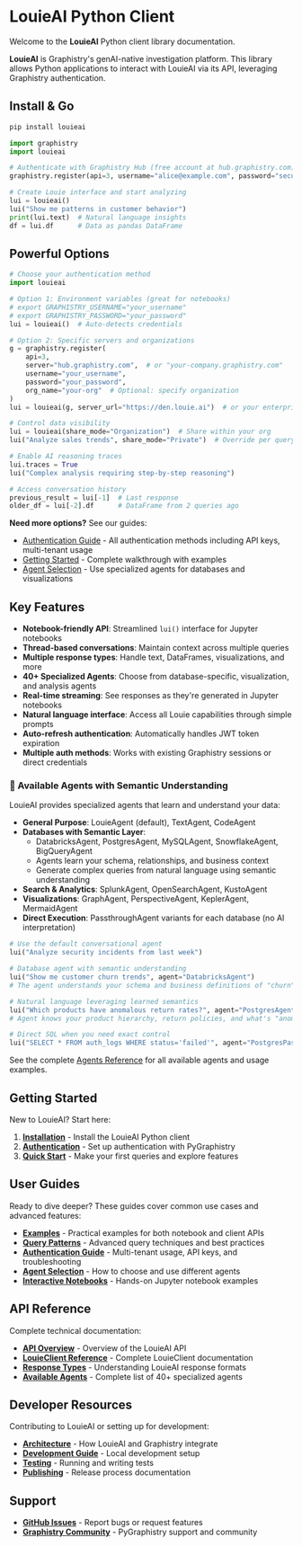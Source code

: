 # LouieAI Python Client

Welcome to the **LouieAI** Python client library documentation.

**LouieAI** is Graphistry's genAI-native investigation platform. This library allows Python applications to interact with LouieAI via its API, leveraging Graphistry authentication.

## Install & Go

```bash
pip install louieai
```

```python
import graphistry
import louieai

# Authenticate with Graphistry Hub (free account at hub.graphistry.com)
graphistry.register(api=3, username="alice@example.com", password="secure123!")

# Create Louie interface and start analyzing
lui = louieai()
lui("Show me patterns in customer behavior")
print(lui.text)  # Natural language insights
df = lui.df      # Data as pandas DataFrame
```

## Powerful Options

```python
# Choose your authentication method
import louieai

# Option 1: Environment variables (great for notebooks)
# export GRAPHISTRY_USERNAME="your_username" 
# export GRAPHISTRY_PASSWORD="your_password"
lui = louieai()  # Auto-detects credentials

# Option 2: Specific servers and organizations
g = graphistry.register(
    api=3,
    server="hub.graphistry.com",  # or "your-company.graphistry.com"
    username="your_username",
    password="your_password",
    org_name="your-org"  # Optional: specify organization
)
lui = louieai(g, server_url="https://den.louie.ai")  # or your enterprise URL

# Control data visibility
lui = louieai(share_mode="Organization")  # Share within your org
lui("Analyze sales trends", share_mode="Private")  # Override per query

# Enable AI reasoning traces
lui.traces = True
lui("Complex analysis requiring step-by-step reasoning")

# Access conversation history
previous_result = lui[-1]  # Last response
older_df = lui[-2].df      # DataFrame from 2 queries ago
```

**Need more options?** See our guides:
- [Authentication Guide](guides/authentication.md) - All authentication methods including API keys, multi-tenant usage
- [Getting Started](getting-started/quick-start.md) - Complete walkthrough with examples
- [Agent Selection](guides/agent-selection.md) - Use specialized agents for databases and visualizations

## Key Features

- **Notebook-friendly API**: Streamlined `lui()` interface for Jupyter notebooks
- **Thread-based conversations**: Maintain context across multiple queries
- **Multiple response types**: Handle text, DataFrames, visualizations, and more
- **40+ Specialized Agents**: Choose from database-specific, visualization, and analysis agents
- **Real-time streaming**: See responses as they're generated in Jupyter notebooks
- **Natural language interface**: Access all Louie capabilities through simple prompts
- **Auto-refresh authentication**: Automatically handles JWT token expiration
- **Multiple auth methods**: Works with existing Graphistry sessions or direct credentials

### 🤖 Available Agents with Semantic Understanding

LouieAI provides specialized agents that learn and understand your data:

- **General Purpose**: LouieAgent (default), TextAgent, CodeAgent
- **Databases with Semantic Layer**: 
  - DatabricksAgent, PostgresAgent, MySQLAgent, SnowflakeAgent, BigQueryAgent
  - Agents learn your schema, relationships, and business context
  - Generate complex queries from natural language using semantic understanding
- **Search & Analytics**: SplunkAgent, OpenSearchAgent, KustoAgent
- **Visualizations**: GraphAgent, PerspectiveAgent, KeplerAgent, MermaidAgent
- **Direct Execution**: PassthroughAgent variants for each database (no AI interpretation)

```python
# Use the default conversational agent
lui("Analyze security incidents from last week")

# Database agent with semantic understanding
lui("Show me customer churn trends", agent="DatabricksAgent")
# The agent understands your schema and business definitions of "churn"

# Natural language leveraging learned semantics
lui("Which products have anomalous return rates?", agent="PostgresAgent") 
# Agent knows your product hierarchy, return policies, and what's "anomalous"

# Direct SQL when you need exact control
lui("SELECT * FROM auth_logs WHERE status='failed'", agent="PostgresPassthroughAgent")
```

See the complete [Agents Reference](reference/agents.md) for all available agents and usage examples.

## Getting Started

New to LouieAI? Start here:

1. **[Installation](getting-started/installation.md)** - Install the LouieAI Python client
2. **[Authentication](getting-started/authentication.md)** - Set up authentication with PyGraphistry
3. **[Quick Start](getting-started/quick-start.md)** - Make your first queries and explore features

## User Guides

Ready to dive deeper? These guides cover common use cases and advanced features:

- **[Examples](guides/examples.md)** - Practical examples for both notebook and client APIs
- **[Query Patterns](guides/query-patterns.md)** - Advanced query techniques and best practices
- **[Authentication Guide](guides/authentication.md)** - Multi-tenant usage, API keys, and troubleshooting
- **[Agent Selection](guides/agent-selection.md)** - How to choose and use different agents
- **[Interactive Notebooks](getting-started/notebooks/)** - Hands-on Jupyter notebook examples

## API Reference

Complete technical documentation:

- **[API Overview](api/index.md)** - Overview of the LouieAI API
- **[LouieClient Reference](api/client.md)** - Complete LouieClient documentation
- **[Response Types](api/response-types.md)** - Understanding LouieAI response formats
- **[Available Agents](reference/agents.md)** - Complete list of 40+ specialized agents

## Developer Resources

Contributing to LouieAI or setting up for development:

- **[Architecture](developer/architecture.md)** - How LouieAI and Graphistry integrate
- **[Development Guide](developer/development.md)** - Local development setup
- **[Testing](developer/testing.md)** - Running and writing tests
- **[Publishing](developer/publishing.md)** - Release process documentation

## Support

- **[GitHub Issues](https://github.com/graphistry/louie-py/issues)** - Report bugs or request features
- **[Graphistry Community](https://github.com/graphistry/pygraphistry)** - PyGraphistry support and community